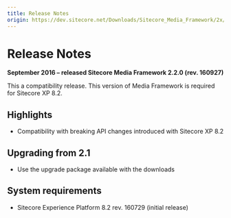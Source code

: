 ```yaml
---
title: Release Notes
origin: https://dev.sitecore.net/Downloads/Sitecore_Media_Framework/2x/Sitecore_Media_Framework_22/Release_Notes
---
```


# Release Notes

**September 2016 – released Sitecore Media Framework 2.2.0 (rev. 160927)**

This a compatibility release. This version of Media Framework is required for Sitecore XP 8.2.

## Highlights

-   Compatibility with breaking API changes introduced with Sitecore XP 8.2

## Upgrading from 2.1

-   Use the upgrade package available with the downloads

## System requirements

-   Sitecore Experience Platform 8.2 rev. 160729 (initial release)